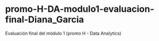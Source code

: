 # promo-H-DA-modulo1-evaluacion-final-Diana_Garcia
Evaluación final del módulo 1 (promo H - Data Analytics)
